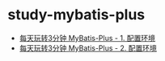 # study-mybatis-plus
- [每天玩转3分钟 MyBatis-Plus - 1. 配置环境](https://www.cnblogs.com/jackson0714/p/study-mybatis-plus1.html)   
- [每天玩转3分钟 MyBatis-Plus - 2. 配置环境](https://www.cnblogs.com/jackson0714/p/study-mybatis-plus2.html)   
